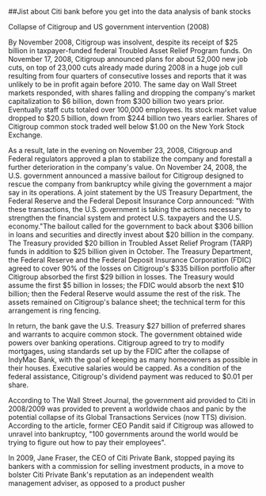 

##Jist about Citi bank before you get into the data analysis of bank stocks

Collapse of Citigroup and US government intervention (2008)

By November 2008, Citigroup was insolvent, despite its receipt of $25 billion in taxpayer-funded federal Troubled Asset Relief Program funds. On November 17, 2008, Citigroup announced plans for about 52,000 new job cuts, on top of 23,000 cuts already made during 2008 in a huge job cull resulting from four quarters of consecutive losses and reports that it was unlikely to be in profit again before 2010. The same day on Wall Street markets responded, with shares falling and dropping the company's market capitalization to $6 billion, down from $300 billion two years prior. Eventually staff cuts totaled over 100,000 employees. Its stock market value dropped to $20.5 billion, down from $244 billion two years earlier. Shares of Citigroup common stock traded well below $1.00 on the New York Stock Exchange.

As a result, late in the evening on November 23, 2008, Citigroup and Federal regulators approved a plan to stabilize the company and forestall a further deterioration in the company's value. On November 24, 2008, the U.S. government announced a massive bailout for Citigroup designed to rescue the company from bankruptcy while giving the government a major say in its operations. A joint statement by the US Treasury Department, the Federal Reserve and the Federal Deposit Insurance Corp announced: "With these transactions, the U.S. government is taking the actions necessary to strengthen the financial system and protect U.S. taxpayers and the U.S. economy."The bailout called for the government to back about $306 billion in loans and securities and directly invest about $20 billion in the company. The Treasury provided $20 billion in Troubled Asset Relief Program (TARP) funds in addition to $25 billion given in October. The Treasury Department, the Federal Reserve and the Federal Deposit Insurance Corporation (FDIC) agreed to cover 90% of the losses on Citigroup's $335 billion portfolio after Citigroup absorbed the first $29 billion in losses. The Treasury would assume the first $5 billion in losses; the FDIC would absorb the next $10 billion; then the Federal Reserve would assume the rest of the risk. The assets remained on Citigroup's balance sheet; the technical term for this arrangement is ring fencing.

In return, the bank gave the U.S. Treasury $27 billion of preferred shares and warrants to acquire common stock. The government obtained wide powers over banking operations. Citigroup agreed to try to modify mortgages, using standards set up by the FDIC after the collapse of IndyMac Bank, with the goal of keeping as many homeowners as possible in their houses. Executive salaries would be capped. As a condition of the federal assistance, Citigroup's dividend payment was reduced to $0.01 per share.

According to The Wall Street Journal, the government aid provided to Citi in 2008/2009 was provided to prevent a worldwide chaos and panic by the potential collapse of its Global Transactions Services (now TTS) division. According to the article, former CEO Pandit said if Citigroup was allowed to unravel into bankruptcy, "100 governments around the world would be trying to figure out how to pay their employees".

In 2009, Jane Fraser, the CEO of Citi Private Bank, stopped paying its bankers with a commission for selling investment products, in a move to bolster Citi Private Bank's reputation as an independent wealth management adviser, as opposed to a product pusher
